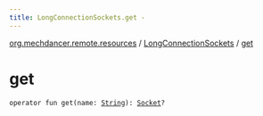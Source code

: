 ```yaml
---
title: LongConnectionSockets.get - 
---
```


[org.mechdancer.remote.resources](../index.html) / [LongConnectionSockets](index.html) / [get](./get.html)

# get

`operator fun get(name: `[`String`](https://kotlinlang.org/api/latest/jvm/stdlib/kotlin/-string/index.html)`): `[`Socket`](http://docs.oracle.com/javase/6/docs/api/java/net/Socket.html)`?`